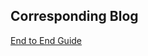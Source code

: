 ## Corresponding Blog

[End to End Guide](https://ram-vegiraju.medium.com/autoscaling-sagemaker-real-time-endpoints-b1b6e6731c59)

